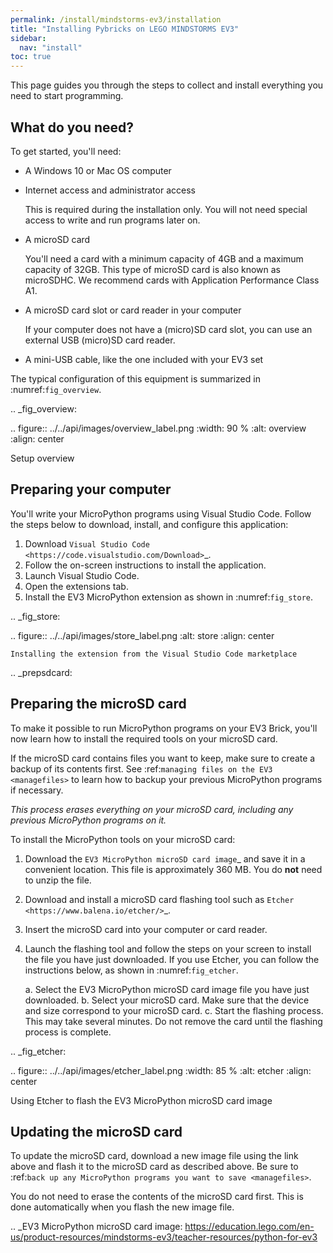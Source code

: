 ```yaml
---
permalink: /install/mindstorms-ev3/installation
title: "Installing Pybricks on LEGO MINDSTORMS EV3"
sidebar:
  nav: "install"
toc: true
---
```


This page guides you through the steps to collect and install everything you
need to start programming.

What do you need?
-----------------------------------------------------------

To get started, you'll need:

- A Windows 10 or Mac OS computer
- Internet access and administrator access

    This is required during the installation only. You will not need special
    access to write and run programs later on.

- A microSD card

    You'll need a card with a minimum capacity of 4GB and a maximum capacity
    of 32GB. This type of microSD card is also known as microSDHC. We recommend
    cards with Application Performance Class A1.

- A microSD card slot or card reader in your computer

    If your computer does not have a (micro)SD card slot, you can use an
    external USB (micro)SD card reader.

- A mini-USB cable, like the one included with your EV3 set

The typical configuration of this equipment is summarized
in :numref:`fig_overview`.

.. _fig_overview:

.. figure:: ../../api/images/overview_label.png
   :width: 90 %
   :alt: overview
   :align: center

   Setup overview

Preparing your computer
-----------------------------------------------------------

You'll write your MicroPython programs using Visual Studio Code. Follow the
steps below to download, install, and configure this application:

1. Download `Visual Studio Code <https://code.visualstudio.com/Download>`_.
2. Follow the on-screen instructions to install the application.
3. Launch Visual Studio Code.
4. Open the extensions tab.
5. Install the EV3 MicroPython extension as shown in :numref:`fig_store`.

.. _fig_store:

.. figure:: ../../api/images/store_label.png
    :alt: store
    :align: center

    Installing the extension from the Visual Studio Code marketplace

.. _prepsdcard:

Preparing the microSD card
-----------------------------------------------------------

To make it possible to run MicroPython programs on your EV3 Brick, you'll now
learn how to install the required tools on your microSD card.

If the microSD card contains files you want to keep, make sure to create a
backup of its contents first.
See :ref:`managing files on the EV3 <managefiles>` to learn how to backup your
previous MicroPython programs if necessary.

*This process erases everything on your microSD card, including any previous
MicroPython programs on it.*


To install the MicroPython tools on your microSD card:

1. Download the `EV3 MicroPython microSD card image`_ and save it in a
   convenient location. This file is approximately 360 MB. You do **not** need
   to unzip the file.
2. Download and install a microSD card flashing tool
   such as `Etcher <https://www.balena.io/etcher/>`_.
3. Insert the microSD card into your computer or card reader.
4. Launch the flashing tool and follow the steps on your screen to install
   the file you have just downloaded. If you use Etcher, you can follow the
   instructions below, as shown in :numref:`fig_etcher`.

    a. Select the EV3 MicroPython microSD card image file you have just
       downloaded.
    b. Select your microSD card. Make sure that the device and size correspond
       to your microSD card.
    c. Start the flashing process. This may take several minutes. Do not remove
       the card until the flashing process is complete.

.. _fig_etcher:

.. figure:: ../../api/images/etcher_label.png
   :width: 85 %
   :alt: etcher
   :align: center

   Using Etcher to flash the EV3 MicroPython microSD card image

Updating the microSD card
-----------------------------------------------------------

To update the microSD card, download a new image file using the link above and
flash it to the microSD card as described above. Be sure
to :ref:`back up any MicroPython programs you want to save <managefiles>`.

You do not need to erase the contents of the microSD card first. This is done
automatically when you flash the new image file.

.. _EV3 MicroPython microSD card image: https://education.lego.com/en-us/product-resources/mindstorms-ev3/teacher-resources/python-for-ev3
